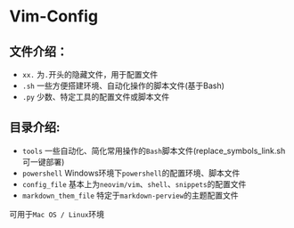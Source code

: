 # Vim-Config
## 文件介绍：
- `xx.` 为`.`开头的隐藏文件，用于配置文件
- `.sh` 一些方便搭建环境、自动化操作的脚本文件(基于Bash)
- `.py` 少数、特定工具的配置文件或脚本文件

## 目录介绍:
- `tools` 一些自动化、简化常用操作的`Bash`脚本文件(replace_symbols_link.sh 可一键部署)
- `powershell` Windows环境下`powershell`的配置环境、脚本文件
- `config_file` 基本上为`neovim/vim`、`shell`、`snippets`的配置文件
- `markdown_them_file` 特定于`markdown-perview`的主题配置文件

可用于`Mac OS / Linux`环境
